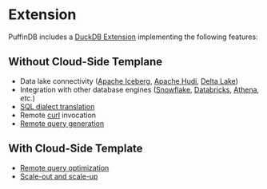 # Extension

PuffinDB includes a [DuckDB Extension](https://duckdb.org/docs/extensions/overview.html) implementing the following features:

## Without Cloud-Side Templane
- Data lake connectivity ([Apache Iceberg](https://iceberg.apache.org/), [Apache Hudi](https://hudi.apache.org/), [Delta Lake](https://delta.io/))
- Integration with other database engines ([Snowflake](https://www.snowflake.com/en/), [Databricks](https://www.databricks.com/), [Athena](https://aws.amazon.com/athena/), *etc.*)
- [SQL dialect translation](Query%20Proxy.md#dialect-translation)
- Remote [curl](https://curl.se/) invocation
- [Remote query generation](Query%20Proxy.md)

## With Cloud-Side Template
- [Remote query optimization](Query%20Proxy.md#query-optimization)
- [Scale-out and scale-up](../CLOUD.md#scale-out-and-scale-up)
